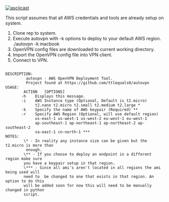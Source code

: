 [![asciicast](https://asciinema.org/a/39964.png)](https://asciinema.org/a/39964)


This script assumes that all AWS credentials and tools are already setup on system.

1. Clone rep to system.
2. Execute autovpn with -k options to deploy to your default AWS region.
	./autovpn -k macbook
3. OpenVPN config files are downloaded to current working directory.
4. Import the OpenVPN config file into VPN client.
5. Connect to VPN.

<pre><code>
DESCRIPTION:
       	 autovpn - AWS OpenVPN Deployment Tool.
		 Project found at https://github.com/ttlequals0/autovpn
USAGE:
        ACTION	 [OPTIONS]
       -h	 Displays this message.
       -i	 AWS Instance type (Optional, Default is t2.micro)
			 t2.nano t2.micro t2.small t2.medium t2.large *
       -k	 Specify the name of AWS keypair (Required) **
       -r	 Specify AWS Region (Optional, will use default region)
			 us-east-1 us-west-1 us-west-2 eu-west-1 eu-west-1
			 ap-southeast-1 ap-northeast-1 ap-northeast-2 ap-southeast-2
			 sa-east-1 cn-north-1 ***
NOTES:
       	\* - In reality any instance size can be given but the t2.micro is more than 
       	 enough.
		\** - If you choose to deploy an endpoint in a different region make sure
		you have a keypair setup in that region.
		\*** - Since all ami's aren't located in all regions the ami being used will 
		need to  be changed to one that exists in that region. An option to do this 
		will be	added soon for now this will need to be manually changed in python 
		script.
</pre></code>
